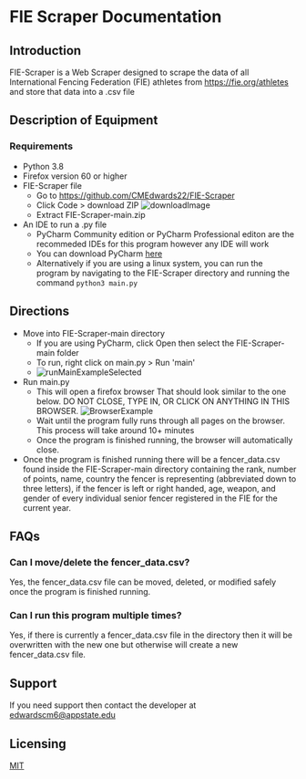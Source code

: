 # FIE Scraper Documentation


## Introduction
FIE-Scraper is a Web Scraper designed to scrape the data of all International Fencing Federation (FIE) athletes from https://fie.org/athletes and store that data into a .csv file

## Description of Equipment
### Requirements
* Python 3.8
* Firefox version 60 or higher
* FIE-Scraper file 
  + Go to https://github.com/CMEdwards22/FIE-Scraper
  + Click Code > download ZIP
   ![downloadImage](https://user-images.githubusercontent.com/69873090/125885155-3006eb00-3413-46cf-a557-a9031765f018.png)
  + Extract FIE-Scraper-main.zip
* An IDE to run a .py file
  + PyCharm Community edition or PyCharm Professional editon are the recommeded IDEs for this program however any IDE will work
  + You can download PyCharm [here](https://www.jetbrains.com/pycharm/download/#section=windows)
  + Alternatively if you are using a linux system, you can run the program by navigating to the FIE-Scraper directory and running the command ```python3 main.py ```

## Directions
* Move into FIE-Scraper-main directory
  + If you are using PyCharm, click Open then select the FIE-Scraper-main folder
  + To run, right click on main.py > Run 'main'
  + ![runMainExampleSelected](https://user-images.githubusercontent.com/69873090/126588277-b01ab5c6-ee3a-4dd8-a18c-bf865b002ac6.png)
* Run main.py
  + This will open a firefox browser That should look similar to the one below. DO NOT CLOSE, TYPE IN, OR CLICK ON ANYTHING IN THIS BROWSER.
  ![BrowserExample](https://user-images.githubusercontent.com/69873090/125885824-7fdb3bb2-da2d-4817-9100-3fb8492dd85c.png)
  + Wait until the program fully runs through all pages on the browser. This process will take around 10+ minutes
  + Once the program is finished running, the browser will automatically close.
* Once the program is finished running there will be a fencer_data.csv found inside the FIE-Scraper-main directory containing the rank, number of points, name, country the fencer is representing (abbreviated down to three letters), if the fencer is left or right handed, age, weapon, and gender of every individual senior fencer registered in the FIE for the current year.

## FAQs
### Can I move/delete the fencer_data.csv?
Yes, the fencer_data.csv file can be moved, deleted, or modified safely once the program is finished running.
### Can I run this program multiple times?
Yes, if there is currently a fencer_data.csv file in the directory then it will be overwritten with the new one but otherwise will create a new fencer_data.csv file.

## Support
If you need support then contact the developer at edwardscm6@appstate.edu

## Licensing
[MIT](https://choosealicense.com/licenses/mit/)
